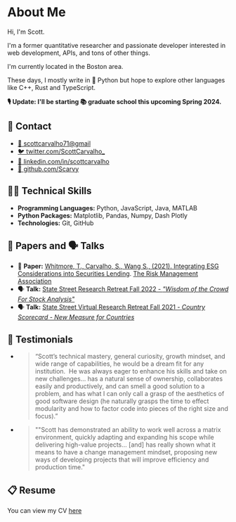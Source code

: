 # About Me

Hi, I'm Scott.

I'm a former quantitative researcher and passionate developer interested in web development, APIs, and tons of other things.

I'm currently located in the Boston area.

These days, I mostly write in 🐍 Python but hope to explore other languages like C++, Rust and TypeScript.

**🎙 Update: I'll be starting 📚 graduate school this upcoming Spring 2024.**

## 📩 Contact

- [📧 scottcarvalho71@gmail](mailto:scottcarvalho71@gmail)
- [🐦 twitter.com/ScottCarvalho_](https://twitter.com/ScottCarvalho_)
- [🔗 linkedin.com/in/scottcarvalho](https://www.linkedin.com/in/scottcarvalho)
- [👾 github.com/Scarvy](https://github.com/Scarvy)

## 👨‍💻 Technical Skills

- **Programming Languages:** Python, JavaScript, Java, MATLAB
- **Python Packages:** Matplotlib, Pandas, Numpy, Dash Plotly
- **Technologies:** Git, GitHub

## 📄 Papers and 🗣 Talks

- 📄 **Paper:** [Whitmore, T., Carvalho, S., Wang S., (2021). Integrating ESG Considerations into Securities Lending](extra/Integrating-ESG-Considerations-RMA-Doc-202108.pdf). [The Risk Management Association](https://www.rmahq.org/press-releases/2021/rma-commissioned-white-paper-provides-academic-review-of-esg-data-landscape-and-proposes-best-practices-to-incorporate-esg-into-securities-lending/?gmssopc=1)
- 🗣 **Talk:** [State Street Research Retreat Fall 2022 - *"Wisdom of the Crowd For Stock Analysis"*](https://www.statestreet.com/us/en/asset-manager/insights/live-research-retreat-fall-2022)
- 🗣 **Talk:** [State Street Virtual Research Retreat Fall 2021 - *Country Scorecard - New Measure for Countries*](extra/SST_2021_Fall_Research_Retreat_Overview.pdf)

## 👥 Testimonials

- > “Scott’s technical mastery, general curiosity, growth mindset, and wide range of capabilities, he would be a dream fit for any institution.  He was always eager to enhance his skills and take on new challenges... has a natural sense of ownership, collaborates easily and productively, and can smell a good solution to a problem, and has what I can only call a grasp of the aesthetics of good software design (he naturally grasps the time to effect modularity and how to factor code into pieces of the right size and focus).”
- > ""Scott has demonstrated an ability to work well across a matrix environment, quickly adapting and expanding his scope while delivering high-value projects... [and] has really shown what it means to have a change management mindset, proposing new ways of developing projects that will improve efficiency and production time."

## 📋 Resume

You can view my CV [here](extra/Resume.pdf)
